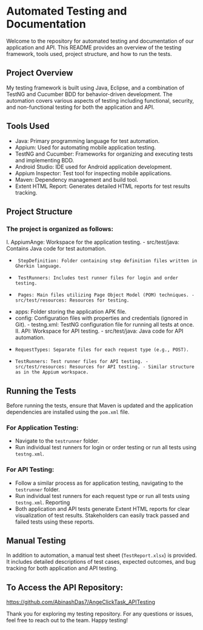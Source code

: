 # Automated Testing and Documentation 
Welcome to the repository for automated testing and documentation of our application 
and API. This README provides an overview of the testing framework, tools used, project 
structure, and how to run the tests.

## Project Overview 
My testing framework is built using Java, Eclipse, and a combination of TestNG and 
Cucumber BDD for behavior-driven development. The automation covers various aspects 
of testing including functional, security, and non-functional testing for both the application 
and API. 

## Tools Used 
- Java: Primary programming language for test automation. 
- Appium: Used for automating mobile application testing. 
- TestNG and Cucumber: Frameworks for organizing and executing tests and 
implementing BDD. 
- Android Studio: IDE used for Android application development. 
- Appium Inspector: Test tool for inspecting mobile applications. 
- Maven: Dependency management and build tool. 
- Extent HTML Report: Generates detailed HTML reports for test results tracking.
  
## Project Structure 
### The project is organized as follows: 
I.  AppiumAnge: Workspace for the application testing. - src/test/java: Contains Java code for test automation. 
-      StepDefinition: Folder containing step definition files written in Gherkin language. 
-      TestRunners: Includes test runner files for login and order testing. 
-      Pages: Main files utilizing Page Object Model (POM) techniques. - src/test/resources: Resources for testing. 
-    apps: Folder storing the application APK file. 
-    config: Configuration files with properties and credentials (ignored in Git). - testng.xml: TestNG configuration file for running all tests at once. 
II. API: Workspace for API testing. - src/test/java: Java code for API automation. 
-     RequestTypes: Separate files for each request type (e.g., POST). 
-     TestRunners: Test runner files for API testing. - src/test/resources: Resources for API testing. - Similar structure as in the Appium workspace.
   
## Running the Tests 
Before running the tests, ensure that Maven is updated and the application dependencies 
are installed using the `pom.xml` file. 
### For Application Testing: 
- Navigate to the `testrunner` folder. 
- Run individual test runners for login or order testing or run all tests using 
`testng.xml`.

### For API Testing: 
- Follow a similar process as for application testing, navigating to the `testrunner` 
folder. 
- Run individual test runners for each request type or run all tests using `testng.xml`. 
Reporting 
- Both application and API tests generate Extent HTML reports for clear visualization 
of test results. Stakeholders can easily track passed and failed tests using these 
reports.

## Manual Testing 
In addition to automation, a manual test sheet (`TestReport.xlsx`) is provided. It includes 
detailed descriptions of test cases, expected outcomes, and bug tracking for both 
application and API testing. 


## To Access the API Repository:
https://github.com/AbinashDas7/AngeClickTask_APITesting



Thank you for exploring my testing repository. For any questions or issues, feel free to 
reach out to the team. Happy testing!   
